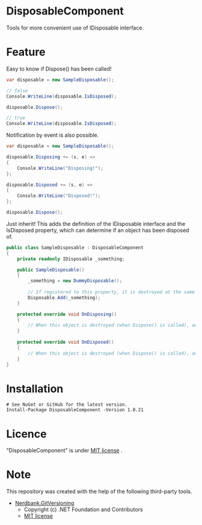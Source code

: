 # DisposableComponent

Tools for more convenient use of IDisposable interface.

# Feature

Easy to know if Dispose() has been called!

```c#
var disposable = new SampleDisposable();

// false
Console.WriteLine(disposable.IsDisposed); 

disposable.Dispose();

// true
Console.WriteLine(disposable.IsDisposed); 
```

Notification by event is also possible.

```c#
var disposable = new SampleDisposable();

disposable.Disposing += (s, e) =>
{
    Console.WriteLine("Disposing!");
};

disposable.Disposed += (s, e) =>
{
    Console.WriteLine("Disposed!");
};

disposable.Dispose();
```

Just inherit!
This adds the definition of the IDisposable interface and the IsDisposed property, which can determine if an object has
been disposed of.

```c#
public class SampleDisposable : DisposableComponent
{
    private readonly IDisposable _something;

    public SampleDisposable()
    {
        _something = new DummyDisposable();
        
        // If registered to this property, it is destroyed at the same time as the call to Dispose().
        Disposable.Add(_something);
    }

    protected override void OnDisposing()
    {
        // When this object is destroyed (when Dispose() is called), additional processing can be performed.
    }
    
    protected override void OnDisposed()
    {
        // When this object is destroyed (when Dispose() is called), additional processing can be performed.
    }
}
```

# Installation

```shell
# See NuGet or GitHub for the latest version.
Install-Package DisposableComponent -Version 1.0.21
```

# Licence

"DisposableComponent" is under [MIT license](https://github.com/samunohito/disposable_component/blob/develop/LICENSE.md)
.

# Note

This repository was created with the help of the following third-party tools.

- [Nerdbank.GitVersioning](https://github.com/dotnet/Nerdbank.GitVersioning)
    - Copyright (c) .NET Foundation and Contributors
    - [MIT license](https://github.com/dotnet/Nerdbank.GitVersioning/blob/master/LICENSE)